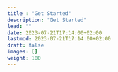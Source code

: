 ```yaml
---
title : "Get Started"
description: "Get Started"
lead: ""
date: 2023-07-21T17:14:00+02:00
lastmod: 2023-07-21T17:14:00+02:00
draft: false
images: []
weight: 100
---
```

